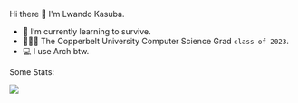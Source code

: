 Hi there 👋 I'm Lwando Kasuba.
- 🌱 I’m currently learning to survive.
- 👨🏾‍💻 The Copperbelt University Computer Science Grad `class of 2023`.
- 💻 I use Arch btw.

Some Stats:

![](https://github-readme-streak-stats.herokuapp.com/?user=lwandokasuba&theme=radical&hide_border=false)

<!-- <a href="https://app.daily.dev/lwandokasuba"><img src="https://api.daily.dev/devcards/v2/PHKEJV2OFDlCnFkAjPsPD.png?r=90e&type=wide" width="652" alt="Lwando Kasuba's Dev Card"/></a> -->

<!-- [![roadmap.sh](https://roadmap.sh/card/wide/66c96f4092ec1a8a730c717a?variant=dark)](https://roadmap.sh) -->

<!--
![](https://wakatime.com/share/@90b76d0a-3f7a-436c-aded-f682e79672a5/39196048-5185-408e-b668-a392940fffee.svg)
-->
